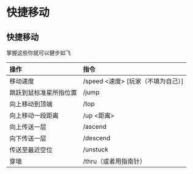 # 快捷移动

## 快捷移动

掌握这些你就可以健步如飞

| 操作 | 指令 |
| :--- | :--- |
| 移动速度 | /speed &lt;速度&gt; \[玩家（不填为自己）\] |
| 跳跃到鼠标准星所指位置 | /jump |
| 向上移动到顶端 | /top |
| 向上移动一段距离 | /up &lt;距离&gt; |
| 向上传送一层 | /ascend |
| 向下传送一层 | /descend |
| 传送至最近空位 | /unstuck |
| 穿墙 | /thru（或者用指南针） |



